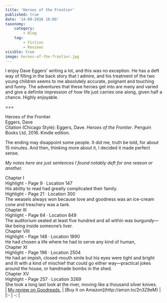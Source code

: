 ```yaml
---
title: 'Heroes of the Frontier'
published: true
date: '14-08-2016 16:00'
taxonomy:
    category:
        - Blog
    tag:
        - Fiction
        - Reviews
visible: true
image: heroes-of-the-frontier.jpg
---
```


I enjoy Dave Eggers' writing a lot, and this was no exception. He has a deft way of filling in the back story that I admire, and his treatment of the two young children seems to me absolutely accurate, poignant and touching and funny. The adventures that these heroes get into are many and varied and give a definite impression of how life just carries one along, given half a chance. Highly enjoyable.

===

<div class="bookTitle">
                Heroes of the Frontier
</div>
<div class="authors">
                Eggers, Dave
</div>

<div class="citation">
                Citation (Chicago Style): Eggers, Dave. <i>Heroes of the Frontier</i>. Penguin Books Ltd, 2016. Kindle edition.
</div>

The ending may disappoint some people. It did me, truth be told, for about 15 minutes. And then, thinking more about it, I decided it made perfect sense.

*My notes here are just sentences I found notably deft for one reason or another.*

<div class="sectionHeading">
    Chapter I
</div>
<div class="noteHeading">
    Highlight - Page 9 · Location 147
</div>
<div class="noteText">
    His ability to read had greatly complicated their family.
</div>
<div class="noteHeading">
    Highlight - Page 21 · Location 300
</div>
<div class="noteText">
    The weasels always won because love and goodness was an ice-cream cone and treachery was a tank.
</div>
<div class="sectionHeading">
    Chapter III
</div>
<div class="noteHeading">
    Highlight - Page 64 · Location 849
</div>
<div class="noteText">
    The auditorium seated at least five hundred and all within was burgundy—like being inside someone’s liver.
</div>
<div class="sectionHeading">
    Chapter VIII
</div>
<div class="noteHeading">
    Highlight - Page 148 · Location 1890
</div>
<div class="noteText">
    He had chosen a life where he had to serve any kind of human,
</div>
<div class="sectionHeading">
    Chapter XI
</div>
<div class="noteHeading">
    Highlight - Page 196 · Location 2504
</div>
<div class="noteText">
    He had an impish, closed-mouth smile but his eyes were tight and bright and lit with a kind of mischief that could go either way—practical jokes around the house, or handmade bombs in the shed.
</div>
<div class="sectionHeading">
    Chapter XV
</div>
<div class="noteHeading">
    Highlight - Page 257 · Location 3269
</div>
<div class="noteText">
    She took a long last look at the river, moving like a thousand silver knives.
</div>

<div class="noteHeading">
</div>
| <a href="https://www.goodreads.com/book/show/29889972-heroes-of-the-frontier">My review on Goodreads.</a> | [Buy it on Amazon](http://amzn.to/2n3Z8eM) |
|:- | -: |

